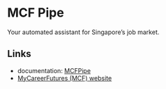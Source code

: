 # MCF Pipe
Your automated assistant for Singapore’s job market.

## Links

- documentation: [MCFPipe](https://yayfalafels.github.io/mcfpipe/)
- [MyCareerFutures (MCF) website](https://www.mycareersfuture.gov.sg/)